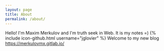 ```yaml
---
layout: page
title: About
permalink: /about/
---
```


Hello! I'm Maxim Merkulov and I'm truth seek in Web. It is my notes =)
{% include icon-github.html username="jglovier" %} 
Welcome to my new blog https://merkulovmx.gitlab.io/
